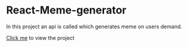 # React-Meme-generator
In this project an api is called which generates meme on users demand.

<a href="https://react-mymemegenerator.netlify.app/">Click me</a>
<span>to view the project</span>
